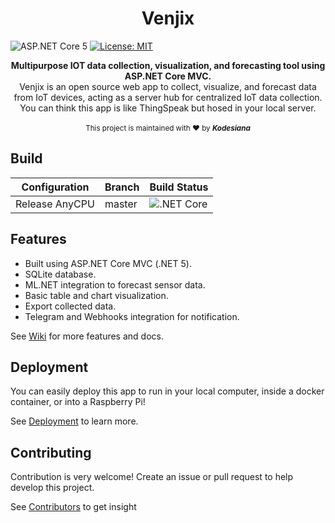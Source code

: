 <h1 align="center">Venjix</h1>


![ASP.NET Core 5](https://img.shields.io/badge/ASP.NET-%20CORE%205-green.svg)
[![License: MIT](https://img.shields.io/badge/License-MIT-green.svg)](https://opensource.org/licenses/MIT)	

<div align="center">
  <strong>Multipurpose IOT data collection, visualization, and forecasting tool using ASP.NET Core MVC.</strong>
</div>
<div align="center">
Venjix is an open source web app to collect, visualize, and forecast data from 
IoT devices, acting as a server hub for centralized IoT data collection.
You can think this app is like ThingSpeak but hosed in your local server.
</div>

<br />

<div align="center">
  <sub>This project is maintained with ❤︎ by <i><strong>Kodesiana</strong></i>
</div>

## Build

Configuration  | Branch | Build Status
---------------|--------|-------------
Release AnyCPU | master | ![.NET Core](https://github.com/fahminlb33/Venjix/workflows/.NET%20Core/badge.svg)

## Features

* Built using ASP.NET Core MVC (.NET 5).
* SQLite database.
* ML.NET integration to forecast sensor data.
* Basic table and chart visualization.
* Export collected data.
* Telegram and Webhooks integration for notification.

See [Wiki](https://github.com/fahminlb33/Venjix/wiki) for more features and docs.

## Deployment

You can easily deploy this app to run in your local computer,
inside a docker container, or into a Raspberry Pi!

See [Deployment](https://github.com/fahminlb33/Venjix/wiki/Deployment) to learn more.

## Contributing

Contribution is very welcome! Create an issue or pull request to help develop
this project.

See [Contributors](https://github.com/fahminlb33/Venjix/graphs/contributors) to get insight
